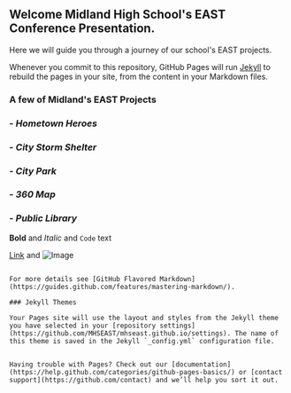 ## Welcome Midland High School's EAST Conference Presentation.

Here we will guide you through a journey of our school's EAST projects.

Whenever you commit to this repository, GitHub Pages will run [Jekyll](https://jekyllrb.com/) to rebuild the pages in your site, from the content in your Markdown files.

### A few of Midland's EAST Projects


### - *Hometown Heroes*
<script src="//360.vizor.io/scripts/embed.js" data-vizorurl="https://360.vizor.io/embed/v/yn9jp" ></script>
### - *City Storm Shelter*
### - *City Park*
### - *360 Map*
### - *Public Library*



**Bold** and _Italic_ and `Code` text

[Link](url) and ![Image](src)
```

For more details see [GitHub Flavored Markdown](https://guides.github.com/features/mastering-markdown/).

### Jekyll Themes

Your Pages site will use the layout and styles from the Jekyll theme you have selected in your [repository settings](https://github.com/MHSEAST/mhseast.github.io/settings). The name of this theme is saved in the Jekyll `_config.yml` configuration file.


Having trouble with Pages? Check out our [documentation](https://help.github.com/categories/github-pages-basics/) or [contact support](https://github.com/contact) and we’ll help you sort it out.
